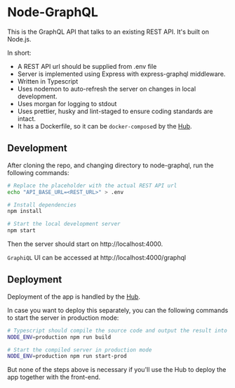 # Node-GraphQL

This is the GraphQL API that talks to an existing REST API. It's built on Node.js.

In short:

- A REST API url should be supplied from .env file
- Server is implemented using Express with express-graphql middleware.
- Written in Typescript
- Uses nodemon to auto-refresh the server on changes in local development.
- Uses morgan for logging to stdout
- Uses prettier, husky and lint-staged to ensure coding standards are intact.
- It has a Dockerfile, so it can be `docker-compose`d by the [Hub](https://github.com/scriptype/graphql-presentation-hub).

## Development

After cloning the repo, and changing directory to node-graphql, run the following commands:

```sh
# Replace the placeholder with the actual REST API url
echo "API_BASE_URL=<REST_URL>" > .env

# Install dependencies
npm install

# Start the local development server
npm start
```

Then the server should start on http://localhost:4000.

`GraphiQL` UI can be accessed at http://localhost:4000/graphql

## Deployment

Deployment of the app is handled by the [Hub](https://github.com/scriptype/graphql-presentation-hub).

In case you want to deploy this separately, you can the following commands to
start the server in production mode:

```sh
# Typescript should compile the source code and output the result into build folder
NODE_ENV=production npm run build

# Start the compiled server in production mode
NODE_ENV=production npm run start-prod
```

But none of the steps above is necessary if you'll use the Hub to deploy the app
together with the front-end.
